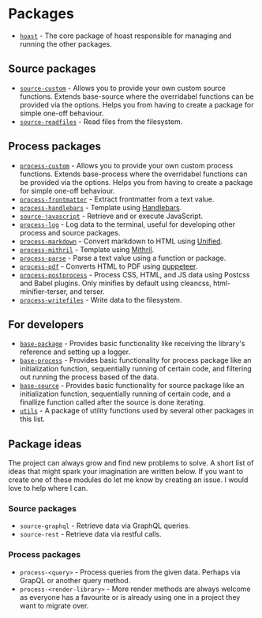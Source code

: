 # Packages

- [`hoast`](/packages/hoast) - The core package of hoast responsible for managing and running the other packages.

## Source packages

- [`source-custom`](/packages/source-custom) - Allows you to provide your own custom source functions. Extends base-source where the overridabel functions can be provided via the options. Helps you from having to create a package for simple one-off behaviour.
- [`source-readfiles`](/packages/source-readfiles) - Read files from the filesystem.

## Process packages

- [`process-custom`](/packages/process-custom) - Allows you to provide your own custom process functions. Extends base-process where the overridabel functions can be provided via the options. Helps you from having to create a package for simple one-off behaviour.
- [`process-frontmatter`](/packages/process-frontmatter) - Extract frontmatter from a text value.
- [`process-handlebars`](/packages/process-handlebars) - Template using [Handlebars](https://github.com/handlebars-lang/handlebars.js#readme).
- [`source-javascript`](/packages/source-javascript) - Retrieve and or execute JavaScript.
- [`process-log`](/packages/process-log) - Log data to the terminal, useful for developing other process and source packages.
- [`process-markdown`](/packages/process-markdown) - Convert markdown to HTML using [Unified](https://github.com/unifiedjs/unified#readme).
- [`process-mithril`](/packages/process-mithril) - Template using [Mithril](https://github.com/MithrilJS/mithril.js#readme).
- [`process-parse`](/packages/process-parse) - Parse a text value using a function or package.
- [`process-pdf`](/packages/process-pdf) - Converts HTML to PDF using [puppeteer](https://github.com/puppeteer/puppeteer#readme).
- [`process-postprocess`](/packages/process-postprocess) - Process CSS, HTML, and JS data using Postcss and Babel plugins. Only minifies by default using cleancss, html-minifier-terser, and terser.
- [`process-writefiles`](/packages/process-writefiles) - Write data to the filesystem.

## For developers

- [`base-package`](/packages/base-package) - Provides basic functionality like receiving the library's reference and setting up a logger.
- [`base-process`](/packages/base-process) - Provides basic functionality for process package like an initialization function, sequentially running of certain code, and filtering out running the process based of the data.
- [`base-source`](/packages/base-source) - Provides basic functionality for source package like an initialization function, sequentially running of certain code, and a finallize function called after the source is done iterating.
- [`utils`](/packages/utils) - A package of utility functions used by several other packages in this list.

## Package ideas

The project can always grow and find new problems to solve. A short list of ideas that might spark your imagination are written below. If you want to create one of these modules do let me know by creating an issue. I would love to help where I can.

### Source packages

- `source-graphql` - Retrieve data via GraphQL queries.
- `source-rest` - Retrieve data via restful calls.

### Process packages

- `process-<query>` - Process queries from the given data. Perhaps via GrapQL or another query method.
- `process-<render-library>` - More render methods are always welcome as everyone has a favourite or is already using one in a project they want to migrate over.
